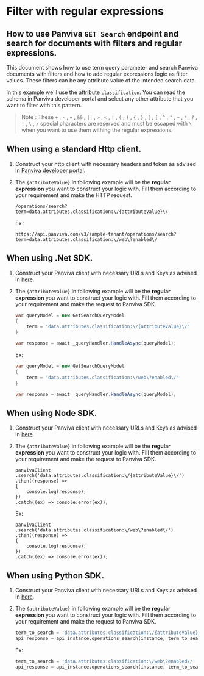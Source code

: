 # Filter with regular expressions
## How to use Panviva `GET Search` endpoint and search for documents with **filters** and **regular expressions**.

This document shows how to use term query parameter and search Panviva documents with filters and how to add regular expressions logic as filter values. These filters can be any attribute value of the intended search data.

In this example we'll use the attribute `classification`. You can read the schema in Panviva developer portal and select any other attribute that you want to filter with this pattern.

> Note : These  `+` , `-` , `=` , `&&` , `||` , `>` , `<` , `!` , `(` , `)` , `{` , `}` , `[` , `]` , `^` , `"` , `~` , `*` , `?` , `:` , `\` , `/` special characters are reserved and  must be escaped with `\` when you want to use them withing the regular expressions.

## When using a standard Http client.

1. Construct your http client with necessary headers and token as advised in [Panviva developer portal](https://dev.panviva.com).

2. The `{attributeValue}` in following example will be the **regular expression** you want to construct your logic with. Fill them according to your requirement and make the HTTP request.

    `/operations/search?term=data.attributes.classification:\/{attributeValue}\/`

    Ex : 
    ```HTTP
    https://api.panviva.com/v3/sample-tenant/operations/search?term=data.attributes.classification:\/web\?enabled\/
    ```

## When using .Net SDK.

1. Construct your Panviva client with necessary URLs and Keys as advised in [here](https://github.com/panviva/toolkit-dotnet-sdk).

2. The `{attributeValue}` in following example will be the **regular expression** you want to construct your logic with. Fill them according to your requirement and make the request to Panviva SDK.

    ```c#
    var queryModel = new GetSearchQueryModel
    {
        term = "data.attributes.classification:\/{attributeValue}\/"
    }

    var response = await _queryHandler.HandleAsync(queryModel);
    ```

    Ex:
    ```c#
    var queryModel = new GetSearchQueryModel
    {
        term = "data.attributes.classification:\/web\?enabled\/"
    }

    var response = await _queryHandler.HandleAsync(queryModel);
    ```

## When using Node SDK.

1. Construct your Panviva client with necessary URLs and Keys as advised in [here](https://github.com/panviva/toolkit-node-sdk).

2. The `{attributeValue}` in following example will be the **regular expression** you want to construct your logic with. Fill them according to your requirement and make the request to Panviva SDK.

    ```Js
    panvivaClient
    .search('data.attributes.classification:\/{attributeValue}\/')
    .then((response) => 
    {
        console.log(response);
    })
    .catch((ex) => console.error(ex));
    ```

    Ex: 
    ```Js
    panvivaClient
    .search('data.attributes.classification:\/web\?enabled\/')
    .then((response) => 
    {
        console.log(response);
    })
    .catch((ex) => console.error(ex));
    ```

## When using Python SDK.

1. Construct your Panviva client with necessary URLs and Keys as advised in [here](https://github.com/panviva/toolkit-node-sdk).

2. The `{attributeValue}` in following example will be the **regular expression** you want to construct your logic with. Fill them according to your requirement and make the request to Panviva SDK.

    ```python
    term_to_search = 'data.attributes.classification:\/{attributeValue}\/'
    api_response = api_instance.operations_search(instance, term_to_search)
    ```

    Ex:
    ```python
    term_to_search = 'data.attributes.classification:\/web\?enabled\/'
    api_response = api_instance.operations_search(instance, term_to_search)
    ```